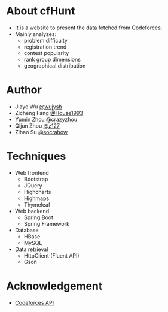 # About cfHunt
- It is a website to present the data fetched from Codeforces.
- Mainly analyzes:
  * problem difficulty
  * registration trend
  * contest popularity
  * rank group dimensions
  * geographical distribution

# Author
- Jiaye Wu [@wujysh](https://github.com/wujysh)
- Zicheng Fang [@House1993](https://github.com/House1993)
- Yumin Zhou [@crazyzhou](https://github.com/crazyzhou)
- Qijun Zhou [@z127](https://github.com/z127)
- Zihao Su [@socrahow](https://github.com/socrahow)

# Techniques
- Web frontend
  * Bootstrap
  * JQuery
  * Highcharts
  * Highmaps
  * Thymeleaf
- Web backend
  * Spring Boot
  * Spring Framework
- Database
  * HBase
  * MySQL
- Data retrieval
  * HttpClient (Fluent API)
  * Gson

# Acknowledgement
- [Codeforces API](http://codeforces.com/api/help)
